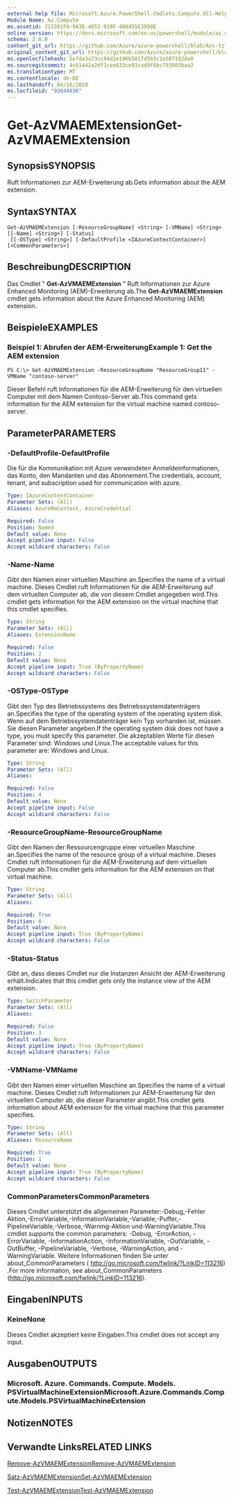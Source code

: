 ```yaml
---
external help file: Microsoft.Azure.PowerShell.Cmdlets.Compute.dll-Help-Help.xml
Module Name: Az.Compute
ms.assetid: 212281F0-9A3E-4652-919F-400455E3950E
online version: https://docs.microsoft.com/en-us/powershell/module/az.compute/get-azvmaemextension
schema: 2.0.0
content_git_url: https://github.com/Azure/azure-powershell/blob/Azs-tzl/src/Compute/Compute/help/Get-AzVMAEMExtension.md
original_content_git_url: https://github.com/Azure/azure-powershell/blob/Azs-tzl/src/Compute/Compute/help/Get-AzVMAEMExtension.md
ms.openlocfilehash: 5efda3a73cc94d2e196b5817d5b3c1e507192da0
ms.sourcegitcommit: 4c61442a2df1cee633ce93cad9f6bc793803baa2
ms.translationtype: MT
ms.contentlocale: de-DE
ms.lasthandoff: 04/16/2020
ms.locfileid: "93844636"
---
```

# <span data-ttu-id="12600-101">Get-AzVMAEMExtension</span><span class="sxs-lookup"><span data-stu-id="12600-101">Get-AzVMAEMExtension</span></span>

## <span data-ttu-id="12600-102">Synopsis</span><span class="sxs-lookup"><span data-stu-id="12600-102">SYNOPSIS</span></span>
<span data-ttu-id="12600-103">Ruft Informationen zur AEM-Erweiterung ab.</span><span class="sxs-lookup"><span data-stu-id="12600-103">Gets information about the AEM extension.</span></span>

## <span data-ttu-id="12600-104">Syntax</span><span class="sxs-lookup"><span data-stu-id="12600-104">SYNTAX</span></span>

```
Get-AzVMAEMExtension [-ResourceGroupName] <String> [-VMName] <String> [[-Name] <String>] [-Status]
 [[-OSType] <String>] [-DefaultProfile <IAzureContextContainer>] [<CommonParameters>]
```

## <span data-ttu-id="12600-105">Beschreibung</span><span class="sxs-lookup"><span data-stu-id="12600-105">DESCRIPTION</span></span>
<span data-ttu-id="12600-106">Das Cmdlet " **Get-AzVMAEMExtension** " Ruft Informationen zur Azure Enhanced Monitoring (AEM)-Erweiterung ab.</span><span class="sxs-lookup"><span data-stu-id="12600-106">The **Get-AzVMAEMExtension** cmdlet gets information about the Azure Enhanced Monitoring (AEM) extension.</span></span>

## <span data-ttu-id="12600-107">Beispiele</span><span class="sxs-lookup"><span data-stu-id="12600-107">EXAMPLES</span></span>

### <span data-ttu-id="12600-108">Beispiel 1: Abrufen der AEM-Erweiterung</span><span class="sxs-lookup"><span data-stu-id="12600-108">Example 1: Get the AEM extension</span></span>
```
PS C:\> Get-AzVMAEMExtension -ResourceGroupName "ResourceGroup11" -VMName "contoso-server"
```

<span data-ttu-id="12600-109">Dieser Befehl ruft Informationen für die AEM-Erweiterung für den virtuellen Computer mit dem Namen Contoso-Server ab.</span><span class="sxs-lookup"><span data-stu-id="12600-109">This command gets information for the AEM extension for the virtual machine named contoso-server.</span></span>

## <span data-ttu-id="12600-110">Parameter</span><span class="sxs-lookup"><span data-stu-id="12600-110">PARAMETERS</span></span>

### <span data-ttu-id="12600-111">-DefaultProfile</span><span class="sxs-lookup"><span data-stu-id="12600-111">-DefaultProfile</span></span>
<span data-ttu-id="12600-112">Die für die Kommunikation mit Azure verwendeten Anmeldeinformationen, das Konto, den Mandanten und das Abonnement.</span><span class="sxs-lookup"><span data-stu-id="12600-112">The credentials, account, tenant, and subscription used for communication with azure.</span></span>

```yaml
Type: IAzureContextContainer
Parameter Sets: (All)
Aliases: AzureRmContext, AzureCredential

Required: False
Position: Named
Default value: None
Accept pipeline input: False
Accept wildcard characters: False
```

### <span data-ttu-id="12600-113">-Name</span><span class="sxs-lookup"><span data-stu-id="12600-113">-Name</span></span>
<span data-ttu-id="12600-114">Gibt den Namen einer virtuellen Maschine an.</span><span class="sxs-lookup"><span data-stu-id="12600-114">Specifies the name of a virtual machine.</span></span>
<span data-ttu-id="12600-115">Dieses Cmdlet ruft Informationen für die AEM-Erweiterung auf dem virtuellen Computer ab, die von diesem Cmdlet angegeben wird.</span><span class="sxs-lookup"><span data-stu-id="12600-115">This cmdlet gets information for the AEM extension on the virtual machine that this cmdlet specifies.</span></span>

```yaml
Type: String
Parameter Sets: (All)
Aliases: ExtensionName

Required: False
Position: 2
Default value: None
Accept pipeline input: True (ByPropertyName)
Accept wildcard characters: False
```

### <span data-ttu-id="12600-116">-OSType</span><span class="sxs-lookup"><span data-stu-id="12600-116">-OSType</span></span>
<span data-ttu-id="12600-117">Gibt den Typ des Betriebssystems des Betriebssystemdatenträgers an.</span><span class="sxs-lookup"><span data-stu-id="12600-117">Specifies the type of the operating system of the operating system disk.</span></span>
<span data-ttu-id="12600-118">Wenn auf dem Betriebssystemdatenträger kein Typ vorhanden ist, müssen Sie diesen Parameter angeben.</span><span class="sxs-lookup"><span data-stu-id="12600-118">If the operating system disk does not have a type, you must specify this parameter.</span></span>
<span data-ttu-id="12600-119">Die akzeptablen Werte für diesen Parameter sind: Windows und Linux.</span><span class="sxs-lookup"><span data-stu-id="12600-119">The acceptable values for this parameter are: Windows and Linux.</span></span>

```yaml
Type: String
Parameter Sets: (All)
Aliases: 

Required: False
Position: 4
Default value: None
Accept pipeline input: False
Accept wildcard characters: False
```

### <span data-ttu-id="12600-120">-ResourceGroupName</span><span class="sxs-lookup"><span data-stu-id="12600-120">-ResourceGroupName</span></span>
<span data-ttu-id="12600-121">Gibt den Namen der Ressourcengruppe einer virtuellen Maschine an.</span><span class="sxs-lookup"><span data-stu-id="12600-121">Specifies the name of the resource group of a virtual machine.</span></span>
<span data-ttu-id="12600-122">Dieses Cmdlet ruft Informationen für die AEM-Erweiterung auf dem virtuellen Computer ab.</span><span class="sxs-lookup"><span data-stu-id="12600-122">This cmdlet gets information for the AEM extension on that virtual machine.</span></span>

```yaml
Type: String
Parameter Sets: (All)
Aliases: 

Required: True
Position: 0
Default value: None
Accept pipeline input: True (ByPropertyName)
Accept wildcard characters: False
```

### <span data-ttu-id="12600-123">-Status</span><span class="sxs-lookup"><span data-stu-id="12600-123">-Status</span></span>
<span data-ttu-id="12600-124">Gibt an, dass dieses Cmdlet nur die Instanzen Ansicht der AEM-Erweiterung erhält.</span><span class="sxs-lookup"><span data-stu-id="12600-124">Indicates that this cmdlet gets only the instance view of the AEM extension.</span></span>

```yaml
Type: SwitchParameter
Parameter Sets: (All)
Aliases: 

Required: False
Position: 3
Default value: None
Accept pipeline input: True (ByPropertyName)
Accept wildcard characters: False
```

### <span data-ttu-id="12600-125">-VMName</span><span class="sxs-lookup"><span data-stu-id="12600-125">-VMName</span></span>
<span data-ttu-id="12600-126">Gibt den Namen einer virtuellen Maschine an.</span><span class="sxs-lookup"><span data-stu-id="12600-126">Specifies the name of a virtual machine.</span></span>
<span data-ttu-id="12600-127">Dieses Cmdlet ruft Informationen zur AEM-Erweiterung für den virtuellen Computer ab, die dieser Parameter angibt.</span><span class="sxs-lookup"><span data-stu-id="12600-127">This cmdlet gets information about AEM extension for the virtual machine that this parameter specifies.</span></span>

```yaml
Type: String
Parameter Sets: (All)
Aliases: ResourceName

Required: True
Position: 1
Default value: None
Accept pipeline input: True (ByPropertyName)
Accept wildcard characters: False
```

### <span data-ttu-id="12600-128">CommonParameters</span><span class="sxs-lookup"><span data-stu-id="12600-128">CommonParameters</span></span>
<span data-ttu-id="12600-129">Dieses Cmdlet unterstützt die allgemeinen Parameter:-Debug,-Fehler Aktion,-ErrorVariable,-InformationVariable,-Variable,-Puffer,-PipelineVariable,-Verbose,-Warning-Aktion und-WarningVariable.</span><span class="sxs-lookup"><span data-stu-id="12600-129">This cmdlet supports the common parameters: -Debug, -ErrorAction, -ErrorVariable, -InformationAction, -InformationVariable, -OutVariable, -OutBuffer, -PipelineVariable, -Verbose, -WarningAction, and -WarningVariable.</span></span> <span data-ttu-id="12600-130">Weitere Informationen finden Sie unter about_CommonParameters ( http://go.microsoft.com/fwlink/?LinkID=113216) .</span><span class="sxs-lookup"><span data-stu-id="12600-130">For more information, see about_CommonParameters (http://go.microsoft.com/fwlink/?LinkID=113216).</span></span>

## <span data-ttu-id="12600-131">Eingaben</span><span class="sxs-lookup"><span data-stu-id="12600-131">INPUTS</span></span>

### <span data-ttu-id="12600-132">Keine</span><span class="sxs-lookup"><span data-stu-id="12600-132">None</span></span>
<span data-ttu-id="12600-133">Dieses Cmdlet akzeptiert keine Eingaben.</span><span class="sxs-lookup"><span data-stu-id="12600-133">This cmdlet does not accept any input.</span></span>

## <span data-ttu-id="12600-134">Ausgaben</span><span class="sxs-lookup"><span data-stu-id="12600-134">OUTPUTS</span></span>

### <span data-ttu-id="12600-135">Microsoft. Azure. Commands. Compute. Models. PSVirtualMachineExtension</span><span class="sxs-lookup"><span data-stu-id="12600-135">Microsoft.Azure.Commands.Compute.Models.PSVirtualMachineExtension</span></span>

## <span data-ttu-id="12600-136">Notizen</span><span class="sxs-lookup"><span data-stu-id="12600-136">NOTES</span></span>

## <span data-ttu-id="12600-137">Verwandte Links</span><span class="sxs-lookup"><span data-stu-id="12600-137">RELATED LINKS</span></span>

[<span data-ttu-id="12600-138">Remove-AzVMAEMExtension</span><span class="sxs-lookup"><span data-stu-id="12600-138">Remove-AzVMAEMExtension</span></span>](./Remove-AzVMAEMExtension.md)

[<span data-ttu-id="12600-139">Satz-AzVMAEMExtension</span><span class="sxs-lookup"><span data-stu-id="12600-139">Set-AzVMAEMExtension</span></span>](./Set-AzVMAEMExtension.md)

[<span data-ttu-id="12600-140">Test-AzVMAEMExtension</span><span class="sxs-lookup"><span data-stu-id="12600-140">Test-AzVMAEMExtension</span></span>](./Test-AzVMAEMExtension.md)


